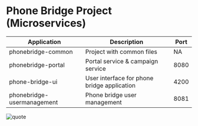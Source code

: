 # Phone Bridge Project (Microservices)

| Application  | Description | Port |
| ------------- | ------------- | ------------- |
| phonebridge-common  | Project with common files  | NA  |
| phonebridge-portal  | Portal service & campaign service  | 8080  |
| phone-bridge-ui  | User interface for phone bridge application  | 4200  |
| phonebridge-usermanagement  | Phone bridge user management  | 8081  |

![quote](https://www.success.com/wp-content/uploads/legacy/sites/default/files/new3.jpg)

